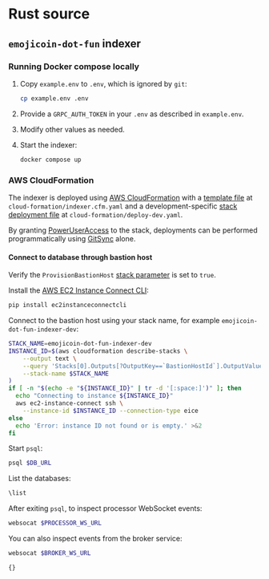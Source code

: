 <!---
cspell:word ec2instanceconnectcli
cspell:word eice
-->

# Rust source

## `emojicoin-dot-fun` indexer

### Running Docker compose locally

1. Copy `example.env` to `.env`, which is ignored by `git`:

   ```sh
   cp example.env .env
   ```

1. Provide a `GRPC_AUTH_TOKEN` in your `.env` as described in `example.env`.

1. Modify other values as needed.

1. Start the indexer:

   ```sh
   docker compose up
   ```

### AWS CloudFormation

The indexer is deployed using [AWS CloudFormation] with a [template file] at
`cloud-formation/indexer.cfm.yaml` and a development-specific
[stack deployment file] at `cloud-formation/deploy-dev.yaml`.

By granting [PowerUserAccess] to the stack, deployments can be performed
programmatically using [GitSync] alone.

#### Connect to database through bastion host

Verify the `ProvisionBastionHost` [stack parameter][stack deployment file] is
set to `true`.

Install the [AWS EC2 Instance Connect CLI]:

```sh
pip install ec2instanceconnectcli
```

Connect to the bastion host using your stack name, for example
`emojicoin-dot-fun-indexer-dev`:

```sh
STACK_NAME=emojicoin-dot-fun-indexer-dev
INSTANCE_ID=$(aws cloudformation describe-stacks \
    --output text \
    --query 'Stacks[0].Outputs[?OutputKey==`BastionHostId`].OutputValue' \
    --stack-name $STACK_NAME
)
if [ -n "$(echo -e "${INSTANCE_ID}" | tr -d '[:space:]')" ]; then
  echo "Connecting to instance ${INSTANCE_ID}"
  aws ec2-instance-connect ssh \
    --instance-id $INSTANCE_ID --connection-type eice
else
  echo 'Error: instance ID not found or is empty.' >&2
fi
```

Start `psql`:

```sh
psql $DB_URL
```

List the databases:

```sh
\list
```

After exiting `psql`, to inspect processor WebSocket events:

```sh
websocat $PROCESSOR_WS_URL
```

You can also inspect events from the broker service:

```sh
websocat $BROKER_WS_URL
```

```sh
{}
```

[aws cloudformation]: https://docs.aws.amazon.com/AWSCloudFormation/latest/UserGuide/Welcome.html
[aws ec2 instance connect cli]: https://github.com/aws/aws-ec2-instance-connect-cli
[ec2 instance connect endpoint]: https://docs.aws.amazon.com/AWSEC2/latest/UserGuide/connect-using-eice.html
[gitsync]: https://docs.aws.amazon.com/AWSCloudFormation/latest/UserGuide/git-sync.html
[poweruseraccess]: https://docs.aws.amazon.com/aws-managed-policy/latest/reference/PowerUserAccess.html
[stack deployment file]: https://docs.aws.amazon.com/AWSCloudFormation/latest/UserGuide/git-sync-concepts-terms.html
[template file]: https://docs.aws.amazon.com/AWSCloudFormation/latest/UserGuide/gettingstarted.templatebasics.html
